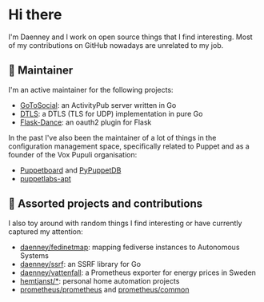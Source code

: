 # Hi there

I'm Daenney and I work on open source things that I find interesting. Most of
my contributions on GitHub nowadays are unrelated to my job.

## 🔭 Maintainer

I'm an active maintainer for the following projects:
* [GoToSocial](https://github.com/superseriousbusiness/gotosocial): an ActivityPub server written in Go
* [DTLS](https://github.com/pion/dtls/): a DTLS (TLS for UDP) implementation in pure Go
* [Flask-Dance](https://github.com/singingwolfboy/flask-dance): an oauth2 plugin for Flask

In the past I've also been the maintainer of a lot of things in the
configuration management space, specifically related to Puppet and
as a founder of the Vox Pupuli organisation:
* [Puppetboard](https://github.com/voxpupuli/puppetboard) and [PyPuppetDB](https://github.com/voxpupuli/pypuppetdb)
* [puppetlabs-apt](https://github.com/puppetlabs/puppetlabs-apt)

## 💬 Assorted projects and contributions

I also toy around with random things I find interesting or have currently
captured my attention:
* [daenney/fedinetmap](https://github.com/daenney/fedinetmap): mapping fediverse instances to Autonomous Systems
* [daenney/ssrf](https://github.com/daenney/ssrf): an SSRF library for Go
* [daenney/vattenfall](https://github.com/daenney/vattenfall/): a Prometheus exporter for energy prices in Sweden
* [hemtjanst/*](https://github.com/hemtjanst/): personal home automation projects
* [prometheus/prometheus](https://github.com/prometheus/prometheus/) and [prometheus/common](https://github.com/prometheus/common/)

